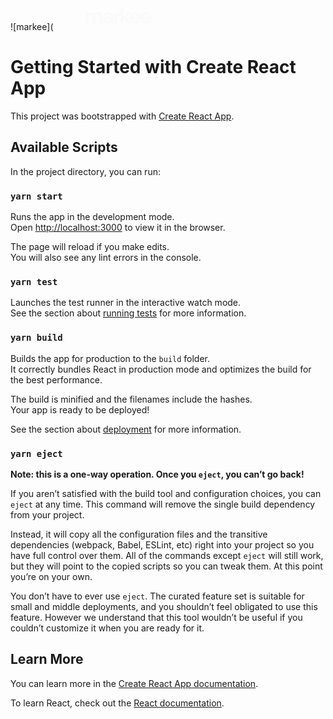 ![markee](<svg width="164" height="45" viewBox="0 0 164 45" fill="none" xmlns="http://www.w3.org/2000/svg">
<path d="M50.982 34V17.2153H54.8059L55.1781 19.4826C55.7196 18.6704 56.4302 18.0274 57.3101 17.5537C58.2125 17.0573 59.2502 16.8092 60.4234 16.8092C63.0178 16.8092 64.8564 17.8131 65.9393 19.821C66.5484 18.896 67.3606 18.1628 68.3758 17.6213C69.4136 17.0799 70.5416 16.8092 71.7598 16.8092C73.9481 16.8092 75.6289 17.4634 76.802 18.7719C77.9751 20.0804 78.5617 21.998 78.5617 24.5247V34H74.2301V24.9308C74.2301 23.487 73.9481 22.3815 73.3841 21.6145C72.8427 20.8474 71.9967 20.4639 70.8461 20.4639C69.673 20.4639 68.7255 20.8926 68.0035 21.7498C67.3042 22.6071 66.9545 23.8028 66.9545 25.3369V34H62.623V24.9308C62.623 23.487 62.341 22.3815 61.777 21.6145C61.213 20.8474 60.3444 20.4639 59.1713 20.4639C58.0207 20.4639 57.0845 20.8926 56.3625 21.7498C55.6632 22.6071 55.3135 23.8028 55.3135 25.3369V34H50.982ZM85.7535 34.4061C84.3096 34.4061 83.1252 34.1805 82.2003 33.7292C81.2753 33.2555 80.5872 32.6351 80.136 31.868C79.6848 31.101 79.4592 30.255 79.4592 29.33C79.4592 27.7734 80.0683 26.51 81.2866 25.5399C82.5048 24.5699 84.3322 24.0848 86.7687 24.0848H91.0325V23.6787C91.0325 22.5282 90.7054 21.6822 90.0512 21.1407C89.3969 20.5993 88.5848 20.3286 87.6147 20.3286C86.7349 20.3286 85.9678 20.5429 85.3136 20.9715C84.6593 21.3776 84.2532 21.9867 84.0953 22.7989H79.8653C79.9781 21.5806 80.3842 20.5203 81.0835 19.6179C81.8055 18.7155 82.7304 18.0274 83.8584 17.5537C84.9864 17.0573 86.2498 16.8092 87.6485 16.8092C90.0399 16.8092 91.9237 17.407 93.2998 18.6027C94.676 19.7984 95.3641 21.4904 95.3641 23.6787V34H91.6755L91.2694 31.2928C90.7731 32.1952 90.0737 32.9396 89.1713 33.5262C88.2915 34.1128 87.1522 34.4061 85.7535 34.4061ZM86.7349 31.022C87.9757 31.022 88.9345 30.616 89.6113 29.8038C90.3106 28.9916 90.7505 27.9877 90.931 26.792H87.2425C86.0919 26.792 85.2684 27.0063 84.7721 27.435C84.2758 27.8411 84.0276 28.3487 84.0276 28.9578C84.0276 29.612 84.2758 30.1196 84.7721 30.4806C85.2684 30.8416 85.9227 31.022 86.7349 31.022ZM96.7904 34V17.2153H100.648L101.054 20.3624C101.663 19.2795 102.487 18.4222 103.525 17.7905C104.585 17.1363 105.826 16.8092 107.247 16.8092V21.3776H106.029C105.081 21.3776 104.235 21.5242 103.491 21.8175C102.746 22.1108 102.16 22.6184 101.731 23.3403C101.325 24.0622 101.122 25.0662 101.122 26.3521V34H96.7904ZM107.5 34V9.63507H111.832V24.0171L117.788 17.2153H122.931L116.062 24.8631L124.048 34H118.634L111.832 25.5738V34H107.5ZM130.794 34.4061C129.102 34.4061 127.602 34.0451 126.293 33.3232C124.985 32.6012 123.958 31.586 123.214 30.2776C122.469 28.9691 122.097 27.4575 122.097 25.743C122.097 24.0058 122.458 22.4605 123.18 21.1069C123.924 19.7533 124.94 18.7042 126.225 17.9597C127.534 17.1927 129.068 16.8092 130.828 16.8092C132.475 16.8092 133.93 17.1701 135.193 17.8921C136.456 18.614 137.438 19.6066 138.137 20.87C138.859 22.1108 139.22 23.4982 139.22 25.0323C139.22 25.2805 139.209 25.5399 139.186 25.8107C139.186 26.0814 139.175 26.3634 139.152 26.6567H126.395C126.485 27.9651 126.936 28.9916 127.748 29.7361C128.583 30.4806 129.587 30.8528 130.76 30.8528C131.64 30.8528 132.373 30.6611 132.96 30.2776C133.569 29.8715 134.02 29.3526 134.313 28.7209H138.713C138.397 29.7812 137.866 30.7513 137.122 31.6312C136.4 32.4884 135.498 33.1652 134.415 33.6616C133.354 34.1579 132.148 34.4061 130.794 34.4061ZM130.828 20.3286C129.767 20.3286 128.831 20.6331 128.019 21.2422C127.207 21.8288 126.688 22.7312 126.462 23.9494H134.821C134.753 22.844 134.347 21.9642 133.603 21.3099C132.858 20.6557 131.933 20.3286 130.828 20.3286ZM148.311 34.4061C146.619 34.4061 145.119 34.0451 143.811 33.3232C142.502 32.6012 141.476 31.586 140.731 30.2776C139.987 28.9691 139.615 27.4575 139.615 25.743C139.615 24.0058 139.976 22.4605 140.697 21.1069C141.442 19.7533 142.457 18.7042 143.743 17.9597C145.052 17.1927 146.586 16.8092 148.345 16.8092C149.992 16.8092 151.447 17.1701 152.711 17.8921C153.974 18.614 154.955 19.6066 155.655 20.87C156.377 22.1108 156.738 23.4982 156.738 25.0323C156.738 25.2805 156.726 25.5399 156.704 25.8107C156.704 26.0814 156.693 26.3634 156.67 26.6567H143.912C144.002 27.9651 144.454 28.9916 145.266 29.7361C146.101 30.4806 147.105 30.8528 148.278 30.8528C149.157 30.8528 149.891 30.6611 150.477 30.2776C151.086 29.8715 151.538 29.3526 151.831 28.7209H156.23C155.914 29.7812 155.384 30.7513 154.64 31.6312C153.918 32.4884 153.015 33.1652 151.932 33.6616C150.872 34.1579 149.665 34.4061 148.311 34.4061ZM148.345 20.3286C147.285 20.3286 146.349 20.6331 145.537 21.2422C144.724 21.8288 144.206 22.7312 143.98 23.9494H152.338C152.271 22.844 151.865 21.9642 151.12 21.3099C150.376 20.6557 149.451 20.3286 148.345 20.3286Z" fill="#FAFAFA"/>
<path d="M159.535 34.2369C158.745 34.2369 158.091 33.9887 157.572 33.4924C157.076 32.996 156.828 32.3982 156.828 31.6988C156.828 30.9769 157.076 30.3678 157.572 29.8715C158.091 29.3752 158.745 29.127 159.535 29.127C160.324 29.127 160.967 29.3752 161.464 29.8715C161.983 30.3678 162.242 30.9769 162.242 31.6988C162.242 32.3982 161.983 32.996 161.464 33.4924C160.967 33.9887 160.324 34.2369 159.535 34.2369Z" fill="url(#paint0_linear)"/>
<path d="M0 39.9821V14.5029V4.37622C0 3.55665 0.926716 3.08024 1.59323 3.55717L17.3594 14.8389C17.7099 15.0896 18.1811 15.0896 18.5316 14.8389L34.2978 3.55717C34.9643 3.08024 35.8911 3.55665 35.8911 4.37622V39.9371C35.8911 40.8772 34.7171 41.3047 34.1126 40.5847L24.9553 29.6776C24.5811 29.232 23.9083 29.1952 23.4878 29.5973L18.656 34.2182C18.2609 34.596 17.6364 34.5897 17.2491 34.2038L12.6482 29.6205C12.2332 29.2071 11.5543 29.2337 11.1729 29.6783L1.77157 40.6378C1.1629 41.3474 0 40.9169 0 39.9821Z" fill="url(#paint1_linear)"/>)

# Getting Started with Create React App

This project was bootstrapped with [Create React App](https://github.com/facebook/create-react-app).

## Available Scripts

In the project directory, you can run:

### `yarn start`

Runs the app in the development mode.\
Open [http://localhost:3000](http://localhost:3000) to view it in the browser.

The page will reload if you make edits.\
You will also see any lint errors in the console.

### `yarn test`

Launches the test runner in the interactive watch mode.\
See the section about [running tests](https://facebook.github.io/create-react-app/docs/running-tests) for more information.

### `yarn build`

Builds the app for production to the `build` folder.\
It correctly bundles React in production mode and optimizes the build for the best performance.

The build is minified and the filenames include the hashes.\
Your app is ready to be deployed!

See the section about [deployment](https://facebook.github.io/create-react-app/docs/deployment) for more information.

### `yarn eject`

**Note: this is a one-way operation. Once you `eject`, you can’t go back!**

If you aren’t satisfied with the build tool and configuration choices, you can `eject` at any time. This command will remove the single build dependency from your project.

Instead, it will copy all the configuration files and the transitive dependencies (webpack, Babel, ESLint, etc) right into your project so you have full control over them. All of the commands except `eject` will still work, but they will point to the copied scripts so you can tweak them. At this point you’re on your own.

You don’t have to ever use `eject`. The curated feature set is suitable for small and middle deployments, and you shouldn’t feel obligated to use this feature. However we understand that this tool wouldn’t be useful if you couldn’t customize it when you are ready for it.

## Learn More

You can learn more in the [Create React App documentation](https://facebook.github.io/create-react-app/docs/getting-started).

To learn React, check out the [React documentation](https://reactjs.org/).
